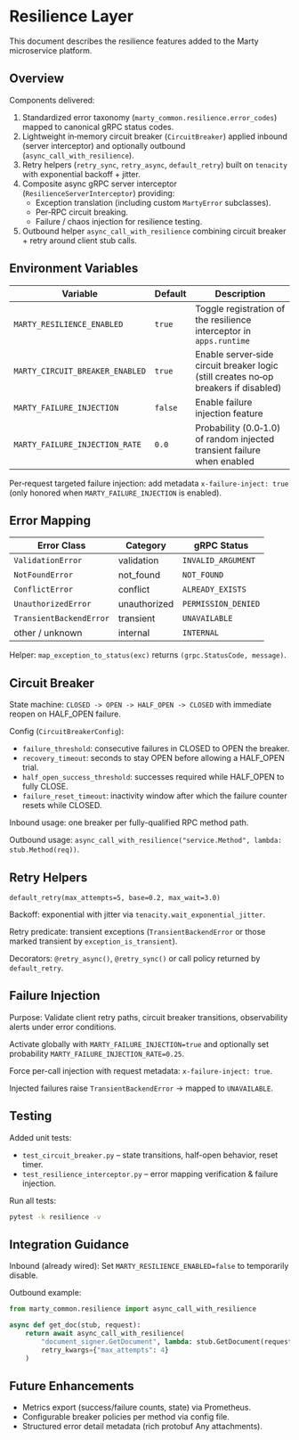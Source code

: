 # Resilience Layer

This document describes the resilience features added to the Marty microservice platform.

## Overview

Components delivered:

1. Standardized error taxonomy (`marty_common.resilience.error_codes`) mapped to canonical gRPC status codes.
2. Lightweight in‑memory circuit breaker (`CircuitBreaker`) applied inbound (server interceptor) and optionally outbound (`async_call_with_resilience`).
3. Retry helpers (`retry_sync`, `retry_async`, `default_retry`) built on `tenacity` with exponential backoff + jitter.
4. Composite async gRPC server interceptor (`ResilienceServerInterceptor`) providing:
   - Exception translation (including custom `MartyError` subclasses).
   - Per‑RPC circuit breaking.
   - Failure / chaos injection for resilience testing.
5. Outbound helper `async_call_with_resilience` combining circuit breaker + retry around client stub calls.

## Environment Variables

| Variable | Default | Description |
|----------|---------|-------------|
| `MARTY_RESILIENCE_ENABLED` | `true` | Toggle registration of the resilience interceptor in `apps.runtime` |
| `MARTY_CIRCUIT_BREAKER_ENABLED` | `true` | Enable server‑side circuit breaker logic (still creates no‑op breakers if disabled) |
| `MARTY_FAILURE_INJECTION` | `false` | Enable failure injection feature |
| `MARTY_FAILURE_INJECTION_RATE` | `0.0` | Probability (0.0‑1.0) of random injected transient failure when enabled |

Per‑request targeted failure injection: add metadata `x-failure-inject: true` (only honored when `MARTY_FAILURE_INJECTION` is enabled).

## Error Mapping

| Error Class | Category | gRPC Status |
|-------------|----------|-------------|
| `ValidationError` | validation | `INVALID_ARGUMENT` |
| `NotFoundError` | not_found | `NOT_FOUND` |
| `ConflictError` | conflict | `ALREADY_EXISTS` |
| `UnauthorizedError` | unauthorized | `PERMISSION_DENIED` |
| `TransientBackendError` | transient | `UNAVAILABLE` |
| other / unknown | internal | `INTERNAL` |

Helper: `map_exception_to_status(exc)` returns `(grpc.StatusCode, message)`.

## Circuit Breaker

State machine: `CLOSED -> OPEN -> HALF_OPEN -> CLOSED` with immediate reopen on HALF_OPEN failure.

Config (`CircuitBreakerConfig`):

* `failure_threshold`: consecutive failures in CLOSED to OPEN the breaker.
* `recovery_timeout`: seconds to stay OPEN before allowing a HALF_OPEN trial.
* `half_open_success_threshold`: successes required while HALF_OPEN to fully CLOSE.
* `failure_reset_timeout`: inactivity window after which the failure counter resets while CLOSED.

Inbound usage: one breaker per fully-qualified RPC method path.

Outbound usage: `async_call_with_resilience("service.Method", lambda: stub.Method(req))`.

## Retry Helpers

``default_retry(max_attempts=5, base=0.2, max_wait=3.0)``

Backoff: exponential with jitter via `tenacity.wait_exponential_jitter`.

Retry predicate: transient exceptions (`TransientBackendError` or those marked transient by `exception_is_transient`).

Decorators: `@retry_async()`, `@retry_sync()` or call policy returned by `default_retry`.

## Failure Injection

Purpose: Validate client retry paths, circuit breaker transitions, observability alerts under error conditions.

Activate globally with `MARTY_FAILURE_INJECTION=true` and optionally set probability `MARTY_FAILURE_INJECTION_RATE=0.25`.

Force per-call injection with request metadata: `x-failure-inject: true`.

Injected failures raise `TransientBackendError` -> mapped to `UNAVAILABLE`.

## Testing

Added unit tests:

* `test_circuit_breaker.py` – state transitions, half-open behavior, reset timer.
* `test_resilience_interceptor.py` – error mapping verification & failure injection.

Run all tests:

```bash
pytest -k resilience -v
```

## Integration Guidance

Inbound (already wired): Set `MARTY_RESILIENCE_ENABLED=false` to temporarily disable.

Outbound example:

```python
from marty_common.resilience import async_call_with_resilience

async def get_doc(stub, request):
    return await async_call_with_resilience(
        "document_signer.GetDocument", lambda: stub.GetDocument(request),
        retry_kwargs={"max_attempts": 4}
    )
```

## Future Enhancements

* Metrics export (success/failure counts, state) via Prometheus.
* Configurable breaker policies per method via config file.
* Structured error detail metadata (rich protobuf Any attachments).
